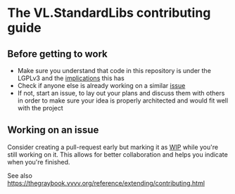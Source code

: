 # The VL.StandardLibs contributing guide

## Before getting to work
* Make sure you understand that code in this repository is under the LGPLv3 and the [implications](https://docs.github.com/en/site-policy/github-terms/github-terms-of-service#6-contributions-under-repository-license) this has
* Check if anyone else is already working on a similar [issue](https://github.com/vvvv/VL.StandardLibs/issues)
* If not, start an issue, to lay out your plans and discuss them with others in order to make sure your idea is properly architected and would fit well with the project

## Working on an issue
Consider creating a pull-request early but marking it as [WIP](https://github.com/marketplace/wip) while you're still working on it. This allows for better collaboration and helps you indicate when you're finished.

See also https://thegraybook.vvvv.org/reference/extending/contributing.html
